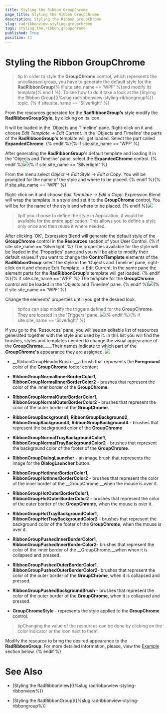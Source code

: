 ```yaml
---
title: Styling the Ribbon GroupChrome
page_title: Styling the Ribbon GroupChrome
description: Styling the Ribbon GroupChrome
slug: radribbonview-styling-groupchrome
tags: styling,the,ribbon,groupchrome
published: True
position: 11
---
```


# Styling the Ribbon GroupChrome



>tip
				In order to style the __GroupChrome__ control, which represents the uncollapsed group, you have to generate the default style for the __RadRibbonGroup__{% if site.site_name == 'WPF' %}and modify its template{% endif %}. To see how to do it take a look at the [Styling the Ribbon Group]({%slug radribbonview-styling-ribbongroup%}) topic.
			{% if site.site_name == 'Silverlight' %}

From the resources generated for the __RadRibbonGroup's__ style modify the __RadRibbonGroupStyle__, by clicking on its icon.
				

It will be loaded in the 'Objects and Timeline' pane. Right-click on it and choose *Edit Template -> Edit Current*. In the 'Objects and Timeline' the parts of the __RadRibbonGroup's__ template will get loaded. Select the part called __ExpandedChrome__.
				{% endif %}{% if site.site_name == 'WPF' %}

After generating the __RadRibbonGroup__'s default template and loading it in the 'Objects and Timeline' pane, select the __ExpandedChrome__ control.
				{% endif %}![](images/RibbonView_Styling_RibbonGroup_ExpandedCromeElement.png){% if site.site_name == 'Silverlight' %}

From the menu select *Object -> Edit Style -> Edit a Copy*. You will be prompted for the name of the style and where to be placed.
				{% endif %}{% if site.site_name == 'WPF' %}

Right-click on it and choose *Edit Template -> Edit a Copy*. Expression Blend will wrap the template in a style and set it to the __GroupChrome__ control. You will be for the name of the style and where to be placed.
				{% endif %}![](images/RibbonView_Styling_GroupChrome_CreateStyle.png)

>tipIf you choose to define the style in Application, it would be available for the entire application. This allows you to define a style only once and then reuse it where needed.

After clicking 'OK', Expression Blend will generate the default style of the __GroupChrome__ control in the __Resources__ section of your User Control. 
				{% if site.site_name == 'Silverlight' %}
					The properties available for the style will be loaded in the 'Properties' pane and you will be able to modify their default values.If you want to change the __ControlTemplate__ elements of the __RadRibbonGroup__ select the style in the 'Objects and Timeline' pane, right-click on it and choose Edit Template -> Edit Current. In the same pane the element parts for the __RadRibbonGroup__'s template will get loaded.
				{% endif %}{% if site.site_name == 'WPF' %}
					The template for the __GroupChrome__ control will be loaded in the 'Objects and Timeline' pane.
				{% endif %}![](images/RibbonView_Styling_GroupChrome_ControlTemplate.png){% if site.site_name == 'WPF' %}

Change the elements' properties untill you get the desired look.

>tipYou can also modify the triggers defined for the __GroupChrome__. They are located in the 'Triggers' pane.
					![](images/RibbonView_Styling_GroupChrome_Triggers.png){% endif %}{% if site.site_name == 'Silverlight' %}

If you go to the 'Resources' pane, you will see an editable list of resources generated together with the style and used by it. In this list you will find the brushes, styles and templates needed to change the visual appearance of the __GroupChrome____.__Their names indicate to which part of the __GroupChrome's__ appearance they are assigned.
				![](images/RibbonView_Styling_GroupChrome_Resources.png)

* __RibbonGroupHeaderBrush -__a brush that represents the __Foreground__ color of the __GroupChrome__ footer content
					

* __RibbonGroupNormalInnerBorderColor1__, __RibbonGroupNormalInnerBorderColor2__ - brushes that represent the color of the inner border of the __GroupChrome__.
					

* __RibbonGroupNormalOuterBorderColor1__, __RibbonGroupNormalOuterBorderColor2__ - brushes that represent the color of the outer border of the __GroupChrome__.
					

* __RibbonGroupBackground1__, __RibbonGroupBackground2__, __RibbonGroupBackground3__, __RibbonGroupBackground4__ - brushes that represent the background color of the __GroupChrome__

* __RibbonGroupNormalTrayBackgroundColor1__, __RibbonGroupNormalTrayBackgroundColor2__ - brushes that represent the background color of the footer of the __GroupChrome__.
					

* __RibbonGroupDialogLauncher__ - an image brush that represents the image for the __DialogLauncher__ button.
					

* __RibbonGroupHotInnerBorderColor1__, __RibbonGroupHotInnerBorderColor2__ - brushes that represent the color of the inner border of the __GroupChrome,__when the mouse is over it.
					

* __RibbonGroupHotOuterBorderColor1__, __RibbonGroupHotOuterBorderColor2__ - brushes that represent the color of the outer border of the __GroupChrome__, when the mouse is over it.
					

* __RibbonGroupHotTrayBackgroundColor1__, __RibbonGroupHotTrayBackgroundColor2__ - brushes that represent the background color of the footer of the __GroupChrome__, when the mouse is over it.
					

* __RibbonGroupPushedInnerBorderColor1__, __RibbonGroupPushedInnerBorderColor2__- brushes that represent the color of the inner border of the __GroupChrome,__when when it is collapsed and pressed.
					

* __RibbonGroupPushedOuterBorderColor1__, __RibbonGroupPushedOuterBorderColor2__- brushes that represent the color of the outer border of the __GroupChrome__, when it is collapsed and pressed.
					

* __RibbonGroupPushedBackgroundBrush__ - brushes that represent the color of the outer border of the __GroupChrome__, when it is collapsed and pressed.
					

* __GroupChromeStyle__ - represents the style applied to the __GroupChrome__ control.
					

>tipChanging the value of the resources can be done by clicking on the color indicator or the icon next to them.

Modify the resource to bring the desired appearance to the __RadRibbonGroup__. For more detailed information, please, view the 
					[Example](#example) section below.
				{% endif %}

# See Also

 * [Styling the RadRibbonView]({%slug radribbonview-styling-ribbonview%})

 * [Styling the RadRibbonGroup]({%slug radribbonview-styling-ribbongroup%})
